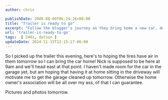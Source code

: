 ```yaml
---
author: chris

publishDate: 2008-08-09T06:24:26+00:00
title: "Trailer is ready to go"
excerpt: "Follow the blogger's journey as they bring home a new car, deal with trailer woes and face garage cleanup in anticipation."
url: 'trailer-is-ready-to-go'
tags:  [ 240z, datsun ] 
updateDate: 2024-11-15T12:15:17-06:00
---
```


So I picked up the trailer this evening, here's to hoping the tires have air in them tomorrow so I can bring the car home! Nick is supposed to be here at 9am and we'll head east at that point. I haven't made room for the car in the garage yet, but am hoping that having it at home sitting in the driveway will motivate me to get the garage cleaned up tomorrow. Otherwise the home owner's association will be all over my ass, of that I can guarantee.

Pictures and photos tomorrow.

